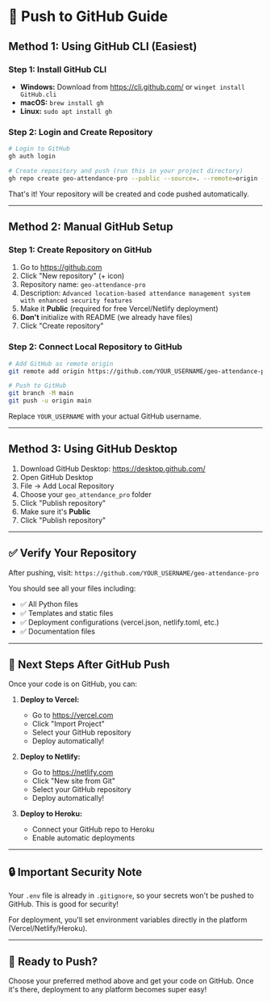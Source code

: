 # 🚀 Push to GitHub Guide

## Method 1: Using GitHub CLI (Easiest)

### Step 1: Install GitHub CLI
- **Windows:** Download from https://cli.github.com/ or `winget install GitHub.cli`
- **macOS:** `brew install gh`
- **Linux:** `sudo apt install gh`

### Step 2: Login and Create Repository
```bash
# Login to GitHub
gh auth login

# Create repository and push (run this in your project directory)
gh repo create geo-attendance-pro --public --source=. --remote=origin --push
```

That's it! Your repository will be created and code pushed automatically.

---

## Method 2: Manual GitHub Setup

### Step 1: Create Repository on GitHub
1. Go to https://github.com
2. Click "New repository" (+ icon)
3. Repository name: `geo-attendance-pro`
4. Description: `Advanced location-based attendance management system with enhanced security features`
5. Make it **Public** (required for free Vercel/Netlify deployment)
6. **Don't** initialize with README (we already have files)
7. Click "Create repository"

### Step 2: Connect Local Repository to GitHub
```bash
# Add GitHub as remote origin
git remote add origin https://github.com/YOUR_USERNAME/geo-attendance-pro.git

# Push to GitHub
git branch -M main
git push -u origin main
```

Replace `YOUR_USERNAME` with your actual GitHub username.

---

## Method 3: Using GitHub Desktop
1. Download GitHub Desktop: https://desktop.github.com/
2. Open GitHub Desktop
3. File → Add Local Repository
4. Choose your `geo_attendance_pro` folder
5. Click "Publish repository"
6. Make sure it's **Public**
7. Click "Publish repository"

---

## ✅ Verify Your Repository

After pushing, visit: `https://github.com/YOUR_USERNAME/geo-attendance-pro`

You should see all your files including:
- ✅ All Python files
- ✅ Templates and static files
- ✅ Deployment configurations (vercel.json, netlify.toml, etc.)
- ✅ Documentation files

---

## 🚀 Next Steps After GitHub Push

Once your code is on GitHub, you can:

1. **Deploy to Vercel:**
   - Go to https://vercel.com
   - Click "Import Project"
   - Select your GitHub repository
   - Deploy automatically!

2. **Deploy to Netlify:**
   - Go to https://netlify.com
   - Click "New site from Git"
   - Select your GitHub repository
   - Deploy automatically!

3. **Deploy to Heroku:**
   - Connect your GitHub repo to Heroku
   - Enable automatic deployments

---

## 🔒 Important Security Note

Your `.env` file is already in `.gitignore`, so your secrets won't be pushed to GitHub. This is good for security!

For deployment, you'll set environment variables directly in the platform (Vercel/Netlify/Heroku).

---

## 🎉 Ready to Push?

Choose your preferred method above and get your code on GitHub. Once it's there, deployment to any platform becomes super easy!